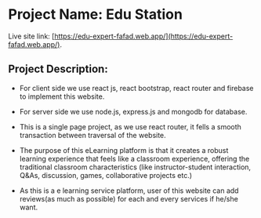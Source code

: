 # Project Name: Edu Station

Live site link: [https://edu-expert-fafad.web.app/](https://edu-expert-fafad.web.app/).

## Project Description:

* For client side we use react js, react bootstrap, react router and firebase to implement this website.

* For server side we use node.js, express.js and mongodb for database.

* This is a single page project, as we use react router, it fells a smooth transaction between traversal of the website.

* The purpose of this eLearning platform is that it creates a robust learning experience that feels like a classroom experience, offering the traditional classroom characteristics (like instructor-student interaction, Q&As, discussion, games, collaborative projects etc.)
    
* As this is a e learning service platform, user of this website can add reviews(as much as possible) for each and every services if he/she want.

